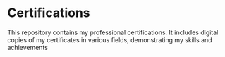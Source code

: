 # Certifications
This repository contains my professional certifications. It includes digital copies of my certificates in various fields, demonstrating my skills and achievements
